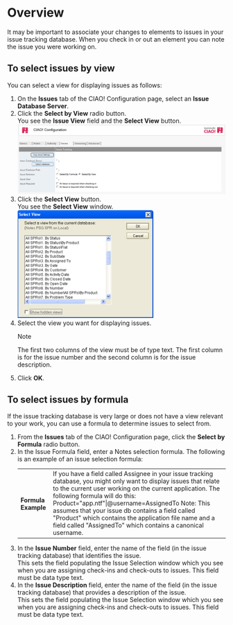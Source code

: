 # Overview

It may be important to associate your changes to elements to issues in your issue tracking database. When you check in or out an element you can note the issue you were working on.

## To select issues by view
You can select a view for displaying issues as follows:

1. On the **Issues** tab of the CIAO! Configuration page, select an **Issue Database Server**.
2. Click the **Select by View** radio button.  
   You see the **Issue View** field and the **Select View** button.  
   ![Select By View](img/issue.png)
3. Click the **Select View** button.  
   You see the **Select View** window.  
   ![Select View](img/issue2.png)
4. Select the view you want for displaying issues.  
   <div class="admonition">
     <p class="admonition-title">Note</p>
     <p>The first two columns of the view must be of type text. The first column is for the issue number and the second column is for the issue description.</p>
   </div>
5. Click **OK**.

## To select issues by formula
If the issue tracking database is very large or does not have a view relevant to your work, you can use a formula to determine issues to select from.

1. From the **Issues** tab of the CIAO! Configuration page, click the **Select by Formula** radio button.  
2. In the Issue Formula field, enter a Notes selection formula. The following is an example of an issue selection formula:  
   <table><tr><th>Formula Example</th><td>If you have a field called Assignee in your issue tracking database, you might only want to display issues that relate to the current user working on the current application. The following formula will do this: Product="app.ntf"|@username=AssignedTo Note: This assumes that your issue db contains a field called "Product" which contains the application file name and a field called "AssignedTo" which contains a canonical username.</td></tr></table>
3. In the **Issue Number** field, enter the name of the field (in the issue tracking database) that identifies the issue.  
   This sets the field populating the Issue Selection window which you see when you are assigning check-ins and check-outs to issues. This field must be data type text.
4. In the **Issue Description** field, enter the name of the field (in the issue tracking database) that provides a description of the issue.  
   This sets the field populating the Issue Selection window which you see when you are assigning check-ins and check-outs to issues. This field must be data type text. 
